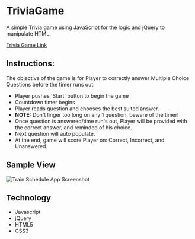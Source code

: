 # TriviaGame

A simple Trivia game using JavaScript for the logic and jQuery to manipulate HTML.

[Trivia Game Link](https://daynalaurenc.github.io/TriviaGame/ "TriviaGame Link")

## Instructions:
The objective of the game is for Player to correctly answer Multiple Choice Questions before the timer runs out.
* Player pushes 'Start' button to begin the game
* Countdown timer begins 
* Player reads question and chooses the best suited answer.
* **NOTE:** Don't linger too long on any 1 question, beware of the timer!
* Once question is answered/time run's out, Player will be provided with the correct answer, and reminded of his choice.
* Next question will auto populate.
* At the end, game will score Player on: Correct, Incorrect, and Unanswered.

## Sample View

![Train Schedule App Screenshot](/assets/images/screenshot.jpg/)

## Technology

+ Javascript
+ jQuery
+ HTML5
+ CSS3
